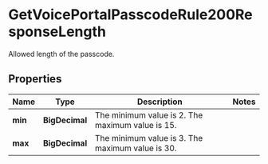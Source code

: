 

# GetVoicePortalPasscodeRule200ResponseLength

Allowed length of the passcode.

## Properties

| Name | Type | Description | Notes |
|------------ | ------------- | ------------- | -------------|
|**min** | **BigDecimal** | The minimum value is 2. The maximum value is 15. |  |
|**max** | **BigDecimal** | The minimum value is 3. The maximum value is 30. |  |




